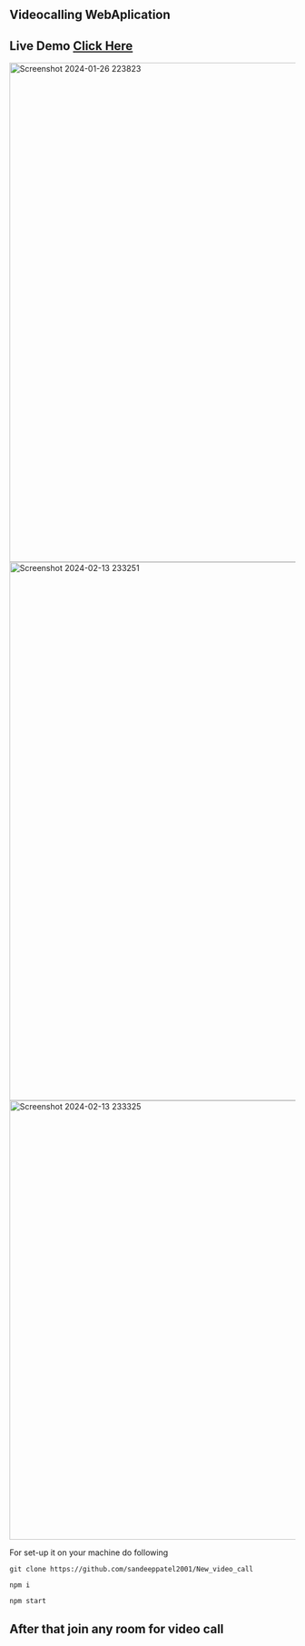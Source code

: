 ﻿## Videocalling WebAplication
## Live Demo [Click Here](https://sandeepcall.adaptable.app)

<img width="880" alt="Screenshot 2024-01-26 223823" src="https://github.com/sandeeppatel2001/New_video_call/assets/95873801/b3eaabc1-ff14-41e4-b29f-d08795a9aac7">
<img width="949" alt="Screenshot 2024-02-13 233251" src="https://github.com/sandeeppatel2001/New_video_call/assets/95873801/daf0747e-f292-4610-956e-f139916fcc3e">
<img width="774" alt="Screenshot 2024-02-13 233325" src="https://github.com/sandeeppatel2001/New_video_call/assets/95873801/348962dd-e2c3-4818-b2e7-bfe020e48ed1">

For set-up it on your machine do following
```
git clone https://github.com/sandeeppatel2001/New_video_call
```
```
npm i
```
```
npm start
```
## After that join any room for video call
